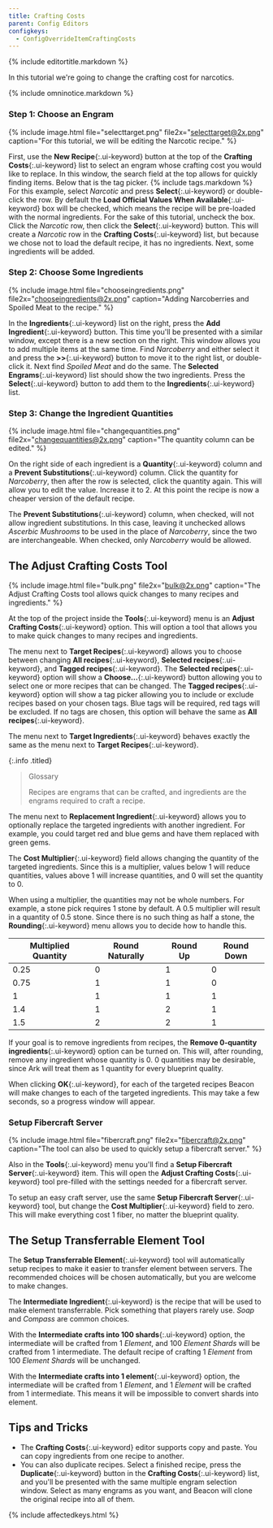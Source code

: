 ```yaml
---
title: Crafting Costs
parent: Config Editors
configkeys:
  - ConfigOverrideItemCraftingCosts
---
```

{% include editortitle.markdown %}

In this tutorial we're going to change the crafting cost for narcotics.

{% include omninotice.markdown %}

### Step 1: Choose an Engram

{% include image.html file="selecttarget.png" file2x="selecttarget@2x.png" caption="For this tutorial, we will be editing the Narcotic recipe." %}

First, use the **New Recipe**{:.ui-keyword} button at the top of the **Crafting Costs**{:.ui-keyword} list to select an engram whose crafting cost you would like to replace. In this window, the search field at the top allows for quickly finding items. Below that is the tag picker. {% include tags.markdown %} For this example, select _Narcotic_ and press **Select**{:.ui-keyword} or double-click the row. By default the **Load Official Values When Available**{:.ui-keyword} box will be checked, which means the recipe will be pre-loaded with the normal ingredients. For the sake of this tutorial, uncheck the box. Click the _Narcotic_ row, then click the **Select**{:.ui-keyword} button. This will create a _Narcotic_ row in the **Crafting Costs**{:.ui-keyword} list, but because we chose not to load the default recipe, it has no ingredients. Next, some ingredients will be added.

### Step 2: Choose Some Ingredients

{% include image.html file="chooseingredients.png" file2x="chooseingredients@2x.png" caption="Adding Narcoberries and Spoiled Meat to the recipe." %}

In the **Ingredients**{:.ui-keyword} list on the right, press the **Add Ingredient**{:.ui-keyword} button. This time you'll be presented with a similar window, except there is a new section on the right. This window allows you to add multiple items at the same time. Find _Narcoberry_ and either select it and press the **>>**{:.ui-keyword} button to move it to the right list, or double-click it. Next find _Spoiled Meat_ and do the same. The **Selected Engrams**{:.ui-keyword} list should show the two ingredients. Press the **Select**{:.ui-keyword} button to add them to the **Ingredients**{:.ui-keyword} list.

### Step 3: Change the Ingredient Quantities

{% include image.html file="changequantities.png" file2x="changequantities@2x.png" caption="The quantity column can be edited." %}

On the right side of each ingredient is a **Quantity**{:.ui-keyword} column and a **Prevent Substitutions**{:.ui-keyword} column. Click the quantity for _Narcoberry_, then after the row is selected, click the quantity again. This will allow you to edit the value. Increase it to 2. At this point the recipe is now a cheaper version of the default recipe.

The **Prevent Substitutions**{:.ui-keyword} column, when checked, will not allow ingredient substitutions. In this case, leaving it unchecked allows _Ascerbic Mushrooms_ to be used in the place of _Narcoberry_, since the two are interchangeable. When checked, only _Narcoberry_ would be allowed.

## The Adjust Crafting Costs Tool

{% include image.html file="bulk.png" file2x="bulk@2x.png" caption="The Adjust Crafting Costs tool allows quick changes to many recipes and ingredients." %}

At the top of the project inside the **Tools**{:.ui-keyword} menu is an **Adjust Crafting Costs**{:.ui-keyword} option. This will option a tool that allows you to make quick changes to many recipes and ingredients.

The menu next to **Target Recipes**{:.ui-keyword} allows you to choose between changing **All recipes**{:.ui-keyword}, **Selected recipes**{:.ui-keyword}, and **Tagged recipes**{:.ui-keyword}. The **Selected recipes**{:.ui-keyword} option will show a **Choose…**{:.ui-keyword} button allowing you to select one or more recipes that can be changed. The **Tagged recipes**{:.ui-keyword} option will show a tag picker allowing you to include or exclude recipes based on your chosen tags. Blue tags will be required, red tags will be excluded. If no tags are chosen, this option will behave the same as **All recipes**{:.ui-keyword}.

The menu next to **Target Ingredients**{:.ui-keyword} behaves exactly the same as the menu next to **Target Recipes**{:.ui-keyword}.

{:.info .titled}
> Glossary
> 
> Recipes are engrams that can be crafted, and ingredients are the engrams required to craft a recipe.

The menu next to **Replacement Ingredient**{:.ui-keyword} allows you to optionally replace the targeted ingredients with another ingredient. For example, you could target red and blue gems and have them replaced with green gems.

The **Cost Multiplier**{:.ui-keyword} field allows changing the quantity of the targeted ingredients. Since this is a multiplier, values below 1 will reduce quantities, values above 1 will increase quantities, and 0 will set the quantity to 0.

When using a multiplier, the quantities may not be whole numbers. For example, a stone pick requires 1 stone by default. A 0.5 multiplier will result in a quantity of 0.5 stone. Since there is no such thing as half a stone, the **Rounding**{:.ui-keyword} menu allows you to decide how to handle this.

| Multiplied Quantity | Round Naturally | Round Up | Round Down |
| -- | -- | -- | -- |
| 0.25 | 0 | 1 | 0 |
| 0.75 | 1 | 1 | 0 |
| 1 | 1 | 1 | 1 |
| 1.4 | 1 | 2 | 1 |
| 1.5 | 2 | 2 | 1 |

If your goal is to remove ingredients from recipes, the **Remove 0-quantity ingredients**{:.ui-keyword} option can be turned on. This will, after rounding, remove any ingredient whose quantity is 0. 0 quantities may be desirable, since Ark will treat them as 1 quantity for every blueprint quality.

When clicking **OK**{:.ui-keyword}, for each of the targeted recipes Beacon will make changes to each of the targeted ingredients. This may take a few seconds, so a progress window will appear.

### Setup Fibercraft Server

{% include image.html file="fibercraft.png" file2x="fibercraft@2x.png" caption="The tool can also be used to quickly setup a fibercraft server." %}

Also in the **Tools**{:.ui-keyword} menu you'll find a **Setup Fibercraft Server**{:.ui-keyword} item. This will open the **Adjust Crafting Costs**{:.ui-keyword} tool pre-filled with the settings needed for a fibercraft server.

To setup an easy craft server, use the same **Setup Fibercraft Server**{:.ui-keyword} tool, but change the **Cost Multiplier**{:.ui-keyword} field to zero. This will make everything cost 1 fiber, no matter the blueprint quality.

## The Setup Transferrable Element Tool

The **Setup Transferrable Element**{:.ui-keyword} tool will automatically setup recipes to make it easier to transfer element between servers. The recommended choices will be chosen automatically, but you are welcome to make changes.

The **Intermediate Ingredient**{:.ui-keyword} is the recipe that will be used to make element transferrable. Pick something that players rarely use. _Soap_ and _Compass_ are common choices.

With the **Intermediate crafts into 100 shards**{:.ui-keyword} option, the intermediate will be crafted from 1 _Element_, and 100 _Element Shards_ will be crafted from 1 intermediate. The default recipe of crafting 1 _Element_ from 100 _Element Shards_ will be unchanged.

With the **Intermediate crafts into 1 element**{:.ui-keyword} option, the intermediate will be crafted from 1 _Element_, and 1 _Element_ will be crafted from 1 intermediate. This means it will be impossible to convert shards into element.

## Tips and Tricks

- The **Crafting Costs**{:.ui-keyword} editor supports copy and paste. You can copy ingredients from one recipe to another.
- You can also duplicate recipes. Select a finished recipe, press the **Duplicate**{:.ui-keyword} button in the **Crafting Costs**{:.ui-keyword} list, and you'll be presented with the same multiple engram selection window. Select as many engrams as you want, and Beacon will clone the original recipe into all of them.

{% include affectedkeys.html %}